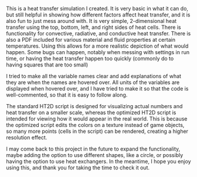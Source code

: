 This is a heat transfer simulation I created. It is very basic in what it can do, but still helpful in showing how different factors affect heat transfer, and it is also fun to just mess around with.
It is very simple, 2-dimensional heat transfer using the top, bottom, left, and right sides of heat cells. There is functionality for convective, radiative, and conductive heat transfer. There is also a PDF included for various material and fluid properties at certain temperatures. Using this allows for a more realistic depiction of what would happen. Some bugs can happen, notably when messing with settings in run time, or having the heat transfer happen too quickly (commonly do to having squares that are too small)

I tried to make all the variable names clear and add explanations of what they are when the names are hovered over. All units of the variables are displayed when hovered over, and I have tried to make it so that the code is well-commented, so that it is easy to follow along.

The standard HT2D script is designed for visualizing actual numbers and heat transfer on a smaller scale, whereas the optimized HT2D script is intended for viewing how it would appear in the real world.
This is because the optimized script edits the colors on a texture instead of game objects, so many more points (cells in the script) can be rendered, creating a higher resolution effect.

I may come back to this project in the future to expand the functionality, maybe adding the option to use different shapes, like a circle, or possibly having the option to use heat exchangers.
In the meantime, I hope you enjoy using this, and thank you for taking the time to check it out.
